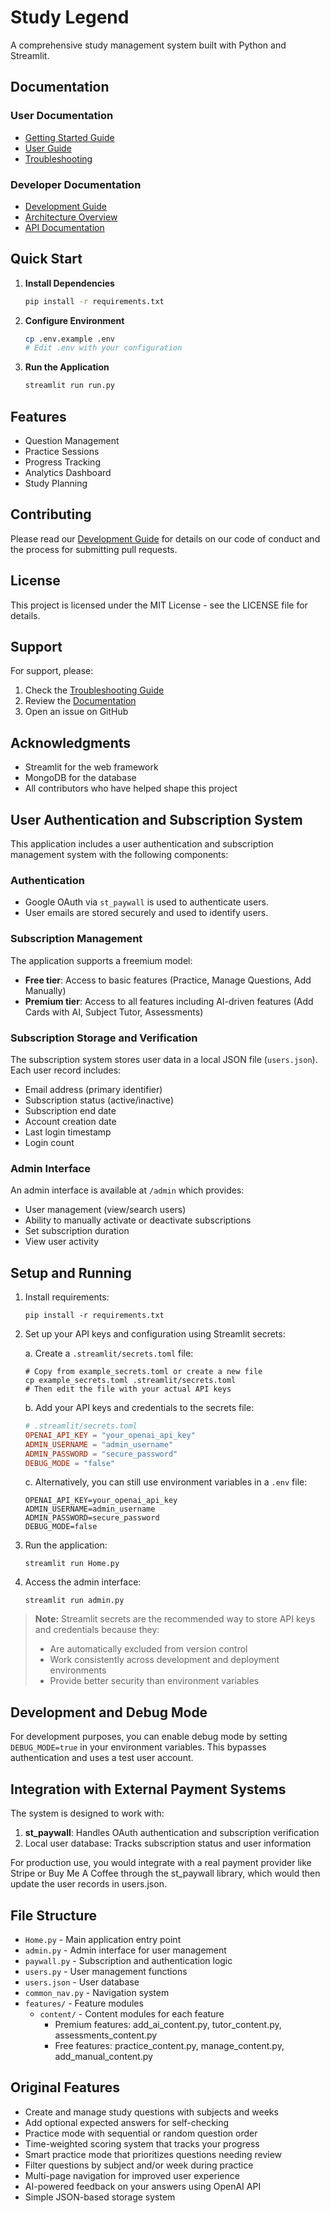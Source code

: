 # Study Legend

A comprehensive study management system built with Python and Streamlit.

## Documentation

### User Documentation
- [Getting Started Guide](docs/user-guide/getting-started.md)
- [User Guide](docs/user-guide/)
- [Troubleshooting](docs/user-guide/getting-started.md#troubleshooting)

### Developer Documentation
- [Development Guide](docs/development/development-guide.md)
- [Architecture Overview](docs/architecture/system-overview.md)
- [API Documentation](docs/api/service-api.md)

## Quick Start

1. **Install Dependencies**
   ```bash
   pip install -r requirements.txt
   ```

2. **Configure Environment**
   ```bash
   cp .env.example .env
   # Edit .env with your configuration
   ```

3. **Run the Application**
   ```bash
   streamlit run run.py
   ```

## Features

- Question Management
- Practice Sessions
- Progress Tracking
- Analytics Dashboard
- Study Planning

## Contributing

Please read our [Development Guide](docs/development/development-guide.md) for details on our code of conduct and the process for submitting pull requests.

## License

This project is licensed under the MIT License - see the LICENSE file for details.

## Support

For support, please:
1. Check the [Troubleshooting Guide](docs/user-guide/getting-started.md#troubleshooting)
2. Review the [Documentation](docs/)
3. Open an issue on GitHub

## Acknowledgments

- Streamlit for the web framework
- MongoDB for the database
- All contributors who have helped shape this project

## User Authentication and Subscription System

This application includes a user authentication and subscription management system with the following components:

### Authentication

- Google OAuth via `st_paywall` is used to authenticate users.
- User emails are stored securely and used to identify users.

### Subscription Management

The application supports a freemium model:
- **Free tier**: Access to basic features (Practice, Manage Questions, Add Manually)
- **Premium tier**: Access to all features including AI-driven features (Add Cards with AI, Subject Tutor, Assessments)

### Subscription Storage and Verification

The subscription system stores user data in a local JSON file (`users.json`). Each user record includes:

- Email address (primary identifier)
- Subscription status (active/inactive)
- Subscription end date
- Account creation date
- Last login timestamp
- Login count

### Admin Interface

An admin interface is available at `/admin` which provides:

- User management (view/search users)
- Ability to manually activate or deactivate subscriptions
- Set subscription duration
- View user activity

## Setup and Running

1. Install requirements:
   ```
   pip install -r requirements.txt
   ```

2. Set up your API keys and configuration using Streamlit secrets:
   
   a. Create a `.streamlit/secrets.toml` file:
      ```
      # Copy from example_secrets.toml or create a new file
      cp example_secrets.toml .streamlit/secrets.toml
      # Then edit the file with your actual API keys
      ```
   
   b. Add your API keys and credentials to the secrets file:
      ```toml
      # .streamlit/secrets.toml
      OPENAI_API_KEY = "your_openai_api_key"
      ADMIN_USERNAME = "admin_username"  
      ADMIN_PASSWORD = "secure_password"
      DEBUG_MODE = "false"
      ```

   c. Alternatively, you can still use environment variables in a `.env` file:
      ```
      OPENAI_API_KEY=your_openai_api_key
      ADMIN_USERNAME=admin_username
      ADMIN_PASSWORD=secure_password
      DEBUG_MODE=false
      ```

3. Run the application:
   ```
   streamlit run Home.py
   ```

4. Access the admin interface:
   ```
   streamlit run admin.py
   ```

> **Note:** Streamlit secrets are the recommended way to store API keys and credentials because they:
> - Are automatically excluded from version control
> - Work consistently across development and deployment environments
> - Provide better security than environment variables

## Development and Debug Mode

For development purposes, you can enable debug mode by setting `DEBUG_MODE=true` in your environment variables. This bypasses authentication and uses a test user account.

## Integration with External Payment Systems

The system is designed to work with:

1. **st_paywall**: Handles OAuth authentication and subscription verification
2. Local user database: Tracks subscription status and user information

For production use, you would integrate with a real payment provider like Stripe or Buy Me A Coffee through the st_paywall library, which would then update the user records in users.json.

## File Structure

- `Home.py` - Main application entry point
- `admin.py` - Admin interface for user management
- `paywall.py` - Subscription and authentication logic
- `users.py` - User management functions
- `users.json` - User database
- `common_nav.py` - Navigation system
- `features/` - Feature modules
  - `content/` - Content modules for each feature
    - Premium features: add_ai_content.py, tutor_content.py, assessments_content.py
    - Free features: practice_content.py, manage_content.py, add_manual_content.py

## Original Features

- Create and manage study questions with subjects and weeks
- Add optional expected answers for self-checking
- Practice mode with sequential or random question order
- Time-weighted scoring system that tracks your progress
- Smart practice mode that prioritizes questions needing review
- Filter questions by subject and/or week during practice
- Multi-page navigation for improved user experience
- AI-powered feedback on your answers using OpenAI API
- Simple JSON-based storage system
